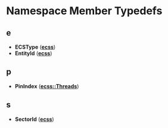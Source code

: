 
# Namespace Member Typedefs



## e

* **ECSType** ([**ecss**](namespaceecss.md))
* **EntityId** ([**ecss**](namespaceecss.md))


## p

* **PinIndex** ([**ecss::Threads**](namespaceecss_1_1Threads.md))


## s

* **SectorId** ([**ecss**](namespaceecss.md))





